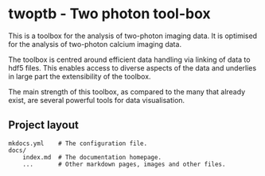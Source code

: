 # twoptb - Two photon tool-box

This is a toolbox for the analysis of two-photon imaging data. It is optimised for the analysis of two-photon calcium imaging data. 

The toolbox is centred around efficient data handling via linking of data to hdf5 files. This enables access to diverse aspects of the data and underlies in large part the extensibility of the toolbox. 

The main strength of this toolbox, as compared to the many that already exist, are several powerful tools for data visualisation.


## Project layout

    mkdocs.yml    # The configuration file.
    docs/
        index.md  # The documentation homepage.
        ...       # Other markdown pages, images and other files.
